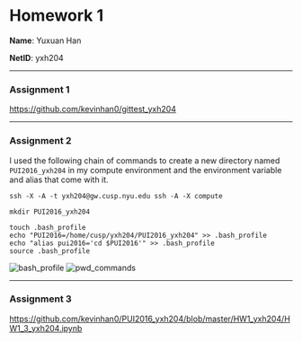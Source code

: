 # Homework 1

**Name**: Yuxuan Han

**NetID**: yxh204

---

### Assignment 1

https://github.com/kevinhan0/gittest_yxh204

---

### Assignment 2

I used the following chain of commands to create a new directory named `PUI2016_yxh204` in my compute environment and the environment variable and alias that come with it.
```
ssh -X -A -t yxh204@gw.cusp.nyu.edu ssh -A -X compute
```

```
mkdir PUI2016_yxh204
```

```
touch .bash_profile
echo "PUI2016=/home/cusp/yxh204/PUI2016_yxh204" >> .bash_profile
echo "alias pui2016='cd $PUI2016'" >> .bash_profile
source .bash_profile
```
![bash_profile](https://raw.githubusercontent.com/kevinhan0/PUI2016_yxh204/master/HW1_yxh204/bash_profile.png)
![pwd_commands](https://raw.githubusercontent.com/kevinhan0/PUI2016_yxh204/master/HW1_yxh204/pwd_commands.png)

---

### Assignment 3

https://github.com/kevinhan0/PUI2016_yxh204/blob/master/HW1_yxh204/HW1_3_yxh204.ipynb
